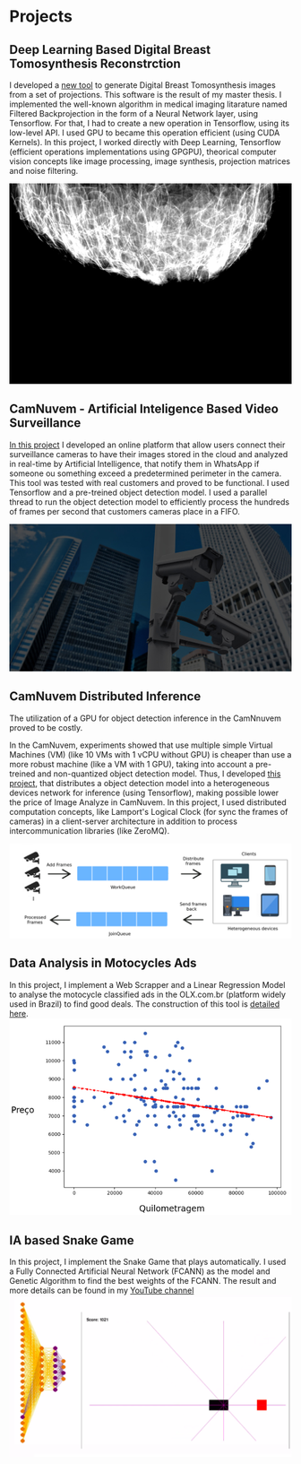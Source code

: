 # Projects


## Deep Learning Based Digital Breast Tomosynthesis Reconstrction
I developed a [new tool](https://github.com/daviduarte/DBTProjectionsNoiseDiscovery) to generate Digital Breast Tomosynthesis images from a set of projections. This software is the result of my master thesis. I implemented the well-known algorithm in medical imaging litarature named Filtered Backprojection in the form of a Neural Network layer, using Tensorflow. For that, I had to create a new operation in Tensorflow, using its low-level API. I used GPU to became this operation efficient (using CUDA Kernels). In this project, I worked directly with Deep Learning, Tensorflow (efficient operations implementations using GPGPU), theorical computer vision concepts like image processing, image synthesis, projection matrices and noise filtering.

![Image](images/dbt.png)

## CamNuvem - Artificial Inteligence Based Video Surveillance
[In this project](https://camnuvem.com.br) I developed an online platform that allow users connect their surveillance cameras to have their images stored in the cloud and analyzed in real-time by Artificial Intelligence, that notify them in WhatsApp if someone ou something exceed a predetermined perimeter in the camera. This tool was tested with real customers and proved to be functional. I used Tensorflow and a pre-treined object detection model. I used a parallel thread to run the object detection model to efficiently process the hundreds of frames per second that customers cameras place in a FIFO.

![Image](images/camnuvem.jpg)

## CamNuvem Distributed Inference
The utilization of a GPU for object detection inference in the CamNnuvem proved to be costly. 

In the CamNuvem, experiments showed that use multiple simple Virtual Machines (VM) (like 10 VMs with 1 vCPU without GPU) is cheaper than use a more robust machine (like a VM with 1 GPU), taking into account a pre-treined and non-quantized object detection model. Thus, I developed [this project](https://github.com/daviduarte/distributed_inference), that distributes a object detection model into a heterogeneous devices network for inference (using Tensorflow), making possible lower the price of Image Analyze in CamNuvem. In this project, I used distributed computation concepts, like Lamport's Logical Clock (for sync the frames of cameras) in a client-server architecture in addition to process intercommunication libraries (like ZeroMQ).

![Image](images/distributed.png)

## Data Analysis in Motocycles Ads
In this project, I implement a Web Scrapper and a Linear Regression Model to analyse the motocycle classified ads in the OLX.com.br (platform widely used in Brazil) to find good deals. The construction of this tool is [detailed here](https://medium.com/ensinando-m%C3%A1quinas/coleta-e-an%C3%A1lise-de-dados-de-motos-no-olx-6d0fd914853b).
![Image](images/olx_data_science.png)

## IA based Snake Game 
In this project, I implement the Snake Game that plays automatically. I used a Fully Connected Artificial Neural Network (FCANN) as the model and Genetic Algorithm to find the best weights of the FCANN. The result and more details can be found in my [YouTube channel](https://youtu.be/0WVAWjVOygE)
![Image](images/snake.png)

